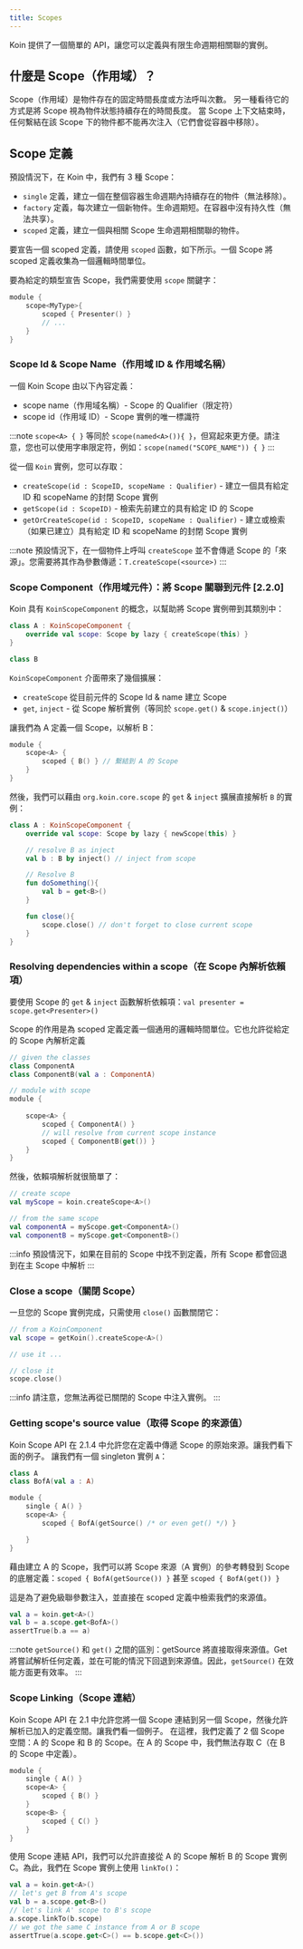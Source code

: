 ```yaml
---
title: Scopes
---
```

Koin 提供了一個簡單的 API，讓您可以定義與有限生命週期相關聯的實例。

## 什麼是 Scope（作用域）？

Scope（作用域）是物件存在的固定時間長度或方法呼叫次數。
另一種看待它的方式是將 Scope 視為物件狀態持續存在的時間長度。
當 Scope 上下文結束時，任何繫結在該 Scope 下的物件都不能再次注入（它們會從容器中移除）。

## Scope 定義

預設情況下，在 Koin 中，我們有 3 種 Scope：

- `single` 定義，建立一個在整個容器生命週期內持續存在的物件（無法移除）。
- `factory` 定義，每次建立一個新物件。生命週期短。在容器中沒有持久性（無法共享）。
- `scoped` 定義，建立一個與相關 Scope 生命週期相關聯的物件。

要宣告一個 scoped 定義，請使用 `scoped` 函數，如下所示。一個 Scope 將 scoped 定義收集為一個邏輯時間單位。

要為給定的類型宣告 Scope，我們需要使用 `scope` 關鍵字：

```kotlin
module {
    scope<MyType>{
        scoped { Presenter() }
        // ...
    }
}
```

### Scope Id & Scope Name（作用域 ID & 作用域名稱）

一個 Koin Scope 由以下內容定義：

- scope name（作用域名稱）- Scope 的 Qualifier（限定符）
- scope id（作用域 ID）- Scope 實例的唯一標識符

:::note
`scope<A> { }` 等同於 `scope(named<A>()){ }`，但寫起來更方便。請注意，您也可以使用字串限定符，例如：`scope(named("SCOPE_NAME")) { }`
:::

從一個 `Koin` 實例，您可以存取：

- `createScope(id : ScopeID, scopeName : Qualifier)` - 建立一個具有給定 ID 和 scopeName 的封閉 Scope 實例
- `getScope(id : ScopeID)` - 檢索先前建立的具有給定 ID 的 Scope
- `getOrCreateScope(id : ScopeID, scopeName : Qualifier)` - 建立或檢索（如果已建立）具有給定 ID 和 scopeName 的封閉 Scope 實例

:::note
預設情況下，在一個物件上呼叫 `createScope` 並不會傳遞 Scope 的「來源」。您需要將其作為參數傳遞：`T.createScope(<source>)`
:::

### Scope Component（作用域元件）：將 Scope 關聯到元件 [2.2.0]

Koin 具有 `KoinScopeComponent` 的概念，以幫助將 Scope 實例帶到其類別中：

```kotlin
class A : KoinScopeComponent {
    override val scope: Scope by lazy { createScope(this) }
}

class B
```

`KoinScopeComponent` 介面帶來了幾個擴展：
- `createScope` 從目前元件的 Scope Id & name 建立 Scope
- `get`, `inject` - 從 Scope 解析實例（等同於 `scope.get()` & `scope.inject()`）

讓我們為 A 定義一個 Scope，以解析 B：

```kotlin
module {
    scope<A> {
        scoped { B() } // 繫結到 A 的 Scope
    }
}
```

然後，我們可以藉由 `org.koin.core.scope` 的 `get` & `inject` 擴展直接解析 `B` 的實例：

```kotlin
class A : KoinScopeComponent {
    override val scope: Scope by lazy { newScope(this) }

    // resolve B as inject
    val b : B by inject() // inject from scope

    // Resolve B
    fun doSomething(){
        val b = get<B>()
    }

    fun close(){
        scope.close() // don't forget to close current scope
    }
}
```

### Resolving dependencies within a scope（在 Scope 內解析依賴項）

要使用 Scope 的 `get` & `inject` 函數解析依賴項：`val presenter = scope.get<Presenter>()`

Scope 的作用是為 scoped 定義定義一個通用的邏輯時間單位。它也允許從給定的 Scope 內解析定義

```kotlin
// given the classes
class ComponentA
class ComponentB(val a : ComponentA)

// module with scope
module {
    
    scope<A> {
        scoped { ComponentA() }
        // will resolve from current scope instance
        scoped { ComponentB(get()) }
    }
}
```

然後，依賴項解析就很簡單了：

```kotlin
// create scope
val myScope = koin.createScope<A>()

// from the same scope
val componentA = myScope.get<ComponentA>()
val componentB = myScope.get<ComponentB>()
```

:::info
預設情況下，如果在目前的 Scope 中找不到定義，所有 Scope 都會回退到在主 Scope 中解析
:::

### Close a scope（關閉 Scope）

一旦您的 Scope 實例完成，只需使用 `close()` 函數關閉它：

```kotlin
// from a KoinComponent
val scope = getKoin().createScope<A>()

// use it ...

// close it
scope.close()
```

:::info
請注意，您無法再從已關閉的 Scope 中注入實例。
:::

### Getting scope's source value（取得 Scope 的來源值）

Koin Scope API 在 2.1.4 中允許您在定義中傳遞 Scope 的原始來源。讓我們看下面的例子。
讓我們有一個 singleton 實例 `A`：

```kotlin
class A
class BofA(val a : A)

module {
    single { A() }
    scope<A> {
        scoped { BofA(getSource() /* or even get() */) }

    }
}
```

藉由建立 A 的 Scope，我們可以將 Scope 來源（A 實例）的參考轉發到 Scope 的底層定義：`scoped { BofA(getSource()) }` 甚至 `scoped { BofA(get()) }`

這是為了避免級聯參數注入，並直接在 scoped 定義中檢索我們的來源值。

```kotlin
val a = koin.get<A>()
val b = a.scope.get<BofA>()
assertTrue(b.a == a)
```

:::note
`getSource()` 和 `get()` 之間的區別：getSource 將直接取得來源值。Get 將嘗試解析任何定義，並在可能的情況下回退到來源值。因此，`getSource()` 在效能方面更有效率。
:::

### Scope Linking（Scope 連結）

Koin Scope API 在 2.1 中允許您將一個 Scope 連結到另一個 Scope，然後允許解析已加入的定義空間。讓我們看一個例子。
在這裡，我們定義了 2 個 Scope 空間：A 的 Scope 和 B 的 Scope。在 A 的 Scope 中，我們無法存取 C（在 B 的 Scope 中定義）。

```kotlin
module {
    single { A() }
    scope<A> {
        scoped { B() }
    }
    scope<B> {
        scoped { C() }
    }
}
```

使用 Scope 連結 API，我們可以允許直接從 A 的 Scope 解析 B 的 Scope 實例 C。為此，我們在 Scope 實例上使用 `linkTo()`：

```kotlin
val a = koin.get<A>()
// let's get B from A's scope
val b = a.scope.get<B>()
// let's link A' scope to B's scope
a.scope.linkTo(b.scope)
// we got the same C instance from A or B scope
assertTrue(a.scope.get<C>() == b.scope.get<C>())
```
